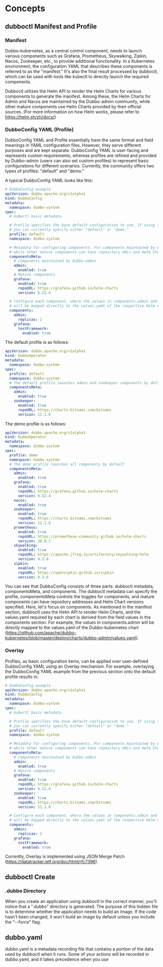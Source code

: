 # Concepts

## dubboctl Manifest and Profile

### Manifest

Dubbo-kubernetes, as a central control component, needs to launch various components such as Grafana, Prometheus,
Skywalking, Zipkin, Nacos, Zookeeper, etc., to provide additional functionality. In a Kubernetes environment, the
configuration YAML that describes these components is referred to as the "manifest." It's also the final result
processed by dubboctl, which can be used with tools like kubectl to directly launch the required components.

Dubboctl utilizes the Helm API to render the Helm Charts for various components to generate the manifest. Among these,
the Helm Charts for Admin and Nacos are maintained by the Dubbo-admin community, while other mature components use Helm
Charts provided by their official sources. (For more information on how Helm works, please refer
to https://helm.sh/zh/docs/)

### DubboConfig YAML (Profile)

DubboConfig YAML and Profile essentially have the same format and field meanings in YAML configuration files. However,
they serve different purposes and are kept separate. DubboConfig YAML is user-facing and represents custom requirements,
whereas profiles are refined and provided by Dubbo-admin (users can also set custom profiles) to represent basic
configurations for different scenarios. Currently, the community offers two types of profiles: "default" and "demo."

A typical DubboConfig YAML looks like this:

```yaml
# DubboConfig example
apiVersion: dubbo.apache.org/v1alpha1
kind: DubboConfig
metadata:
  namespace: dubbo-system
spec:
  # kubectl basic metadata

  # Profile specifies the base default configuration to use. If using the profile provided by Dubbo-admin,
  # you can currently specify either "default" or "demo."
  profile: default
  namespace: dubbo-system

  # Metadata for configuring components. For components maintained by Dubbo-admin, you can configure "enabled,"
  # while other mature components can have repository URLs and Helm Chart versions.
  componentsMeta:
    # Components maintained by Dubbo-admin
    admin:
      enabled: true
    # Mature components
    grafana:
      enabled: true
      repoURL: https://grafana.github.io/helm-charts
      version: 6.52.4

  # Configure each component, where the values in components.admin and components.grafana fields
  # will be mapped directly to the values.yaml of the respective Helm Chart.
  components:
    admin:
      replicas: 2
    grafana:
      testFramework:
        enabled: true
```

The default profile is as follows:

```yaml
apiVersion: dubbo.apache.org/v1alpha1
kind: DubboOperator
metadata:
  namespace: dubbo-system
spec:
  profile: default
  namespace: dubbo-system
  # The default profile launches admin and zookeeper components by default
  componentsMeta:
    admin:
      enabled: true
    zookeeper:
      enabled: true
      repoURL: https://charts.bitnami.com/bitnami
      version: 11.1.6
```

The demo profile is as follows:

```yaml
apiVersion: dubbo.apache.org/v1alpha1
kind: DubboOperator
metadata:
  namespace: dubbo-system
spec:
  profile: demo
  namespace: dubbo-system
  # The demo profile launches all components by default
  componentsMeta:
    admin:
      enabled: true
    grafana:
      enabled: true
      repoURL: https://grafana.github.io/helm-charts
      version: 6.52.4
    nacos:
      enabled: true
    zookeeper:
      enabled: true
      repoURL: https://charts.bitnami.com/bitnami
      version: 11.1.6
    prometheus:
      enabled: true
      repoURL: https://prometheus-community.github.io/helm-charts
      version: 20.0.2
    skywalking:
      enabled: true
      repoURL: https://apache.jfrog.io/artifactory/skywalking-helm
      version: 4.3.0
    zipkin:
      enabled: true
      repoURL: https://openzipkin.github.io/zipkin
      version: 0.3.0
```

You can see that DubboConfig consists of three parts: dubboctl metadata, componentsMeta, and components. The dubboctl
metadata can specify the profile, componentsMeta controls the toggles for components, and mature components can have
repository addresses and Helm Chart versions specified. Here, let's focus on components. As mentioned in the manifest
section, dubboctl uses the Helm API to render Helm Charts, and the values.yaml required by each chart is derived from
the field values in the components section. For example, the values in components.admin will be directly mapped to the
values.yaml of the Dubbo-kubernetes
chart (https://github.com/apache/dubbo-kubernetes/blob/master/deploy/charts/dubbo-admin/values.yaml).

### Overlay

Profiles, as basic configuration items, can be applied over user-defined DubboConfig YAML using an Overlay mechanism.
For example, overlaying the DubboConfig YAML example from the previous section onto the default profile results in:

```yaml
# DubboConfig example
apiVersion: dubbo.apache.org/v1alpha1
kind: DubboConfig
metadata:
  namespace: dubbo-system
spec:
  # kubectl basic metadata

  # Profile specifies the base default configuration to use. If using the profile provided by Dubbo-admin,
  # you can currently specify either "default" or "demo."
  profile: default
  namespace: dubbo-system

  # Metadata for configuring components. For components maintained by Dubbo-admin, you can configure "enabled,"
  # while other mature components can have repository URLs and Helm Chart versions.
  componentsMeta:
    # Components maintained by Dubbo-admin
    admin:
      enabled: true
    # Mature components
    grafana:
      enabled: true
      repoURL: https://grafana.github.io/helm-charts
      version: 6.52.4
    zookeeper:
      enabled: true
      repoURL: https://charts.bitnami.com/bitnami
      version: 11.1.6

  # Configure each component, where the values in components.admin and components.grafana fields
  # will be mapped directly to the values.yaml of the respective Helm Chart.
  components:
    admin:
      replicas: 2
    grafana:
      testFramework:
        enabled: true
```

Currently, Overlay is implemented using JSON Merge Patch (https://datatracker.ietf.org/doc/html/rfc7396).

## dubboctl Create

### .dubbo Directory

When you create an application using dubboctl in the correct manner, you'll notice that a ".dubbo" directory is
generated. The purpose of this hidden file is to determine whether the application needs to build an image. If the code
hasn't been changed, it won't build an image by default unless you include the "--force" flag.

## dubbo.yaml

dubbo.yaml is a metadata recording file that contains a portion of the data used by dubboctl when it runs. Some of your
actions will be recorded in dubbo.yaml, and it takes precedence when you use